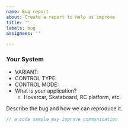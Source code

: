 ```yaml
---
name: Bug report
about: Create a report to help us improve
title: ''
labels: bug
assignees: ''

---
```


### Your System
- VARIANT:
- CONTROL TYPE:
- CONTROL MODE:
- What is your application?
    - Hovercar, Skateboard, RC platform, etc.

Describe the bug and how we can reproduce it.

```c
// a code sample may improve communication
```
